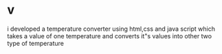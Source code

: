 # v
i developed a temperature converter using html,css and java script which takes a value of one temperature and converts it"s values into other two type of temperature
